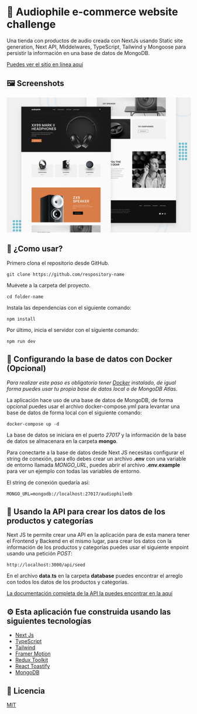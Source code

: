 # 🤖 Audiophile e-commerce website challenge

Una tienda con productos de audio creada con NextJs usando Static site generation, Next API, Middelwares, TypeScript, Tailwind y Mongoose para persistir la información en una base de datos de MongoDB.

[Puedes ver el sitio en línea aquí]()

## 🖼️ Screenshots

![Audiophile ecommerce](./public/preview.jpg)

## 🚀 ¿Como usar?

Primero clona el repositorio desde GitHub.

```shell
git clone https://github.com/respository-name
```

Muévete a la carpeta del proyecto.

```shell
cd folder-name
```

Instala las dependencias con el siguiente comando:

```shell
npm install
```

Por último, inicia el servidor con el siguiente comando:

```shell
npm run dev
```

## 💾 Configurando la base de datos con Docker (Opcional)

*Para realizar este paso es obligatorio tener [Docker](https://www.docker.com/products/docker-desktop/) instalado, de igual forma puedes usar tu propia base de datos local o de MongoDB Atlas.*

La aplicación hace uso de una base de datos de MongoDB, de forma opcional puedes usar el archivo docker-compose.yml para levantar una base de datos de forma local con el siguiente comando:

```shell
docker-compose up -d
```

La base de datos se iniciara en el puerto *27017* y la información de la base de datos se almacenara en la carpeta **mongo**.

Para conectarte a la base de datos desde Next JS necesitas configurar el string de conexión, para ello debes crear un archivo **.env** con una variable de entorno llamada *MONGO_URL*, puedes abrir el archivo **.env.example** para ver un ejemplo con todas las variables de entorno.

El string de conexión quedaría así:

```text
MONGO_URL=mongodb://localhost:27017/audiophiledb 
```

## 💽 Usando la API para crear los datos de los productos y categorías

Next JS te permite crear una API en la aplicación para de esta manera tener el Frontend y Backend en el mismo lugar, para crear los datos con la información de los productos y categorías puedes usar el siguiente enpoint usando una petición *POST*:

```shell
http://localhost:3000/api/seed
```

En el archivo **data.ts** en la carpeta **database** puedes encontrar el arreglo con todos los datos de los productos y categorías.

[La documentación completa de la API la puedes encontrar en la aquí]()

## ⚙️ Esta aplicación fue construida usando las siguientes tecnologías

- [Next Js](https://nextjs.org/)
- [TypeScript](https://www.typescriptlang.org/)
- [Tailwind](https://tailwindcss.com/)
- [Framer Motion](https://www.framer.com/docs/animation/)
- [Redux Toolkit](https://redux-toolkit.js.org/)
- [React Toastify](https://fkhadra.github.io/react-toastify/introduction)
- [MongoDB](https://www.mongodb.com/)

## 📄 Licencia

[MIT](https://opensource.org/licenses/MIT)
